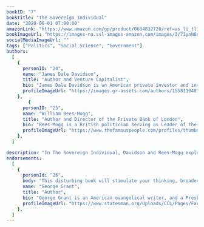 ```yaml
---
bookID: "7"
bookTitle: "The Sovereign Individual"
date: "2020-06-01 07:00:00"
amazonLink: "https://www.amazon.com/gp/product/0684832720/ref=as_li_tl?ie=UTF8&camp=1789&creative=9325&creativeASIN=0684832720&linkCode=as2&tag=btmysmarter-20&linkId=f888308286ab737d4fdddc6f8ce16b42"
bookImageUrl: "https://images-na.ssl-images-amazon.com/images/I/71ynN8rCp+L.jpg"
socialMediaImageUrl: ""
tags: ["Politics", "Social Science", "Government"]
authors:
  [
    {
      personID: "24",
      name: "James Dale Davidson",
      title: "Author and Venture Capitalist",
      bio: "James Dale Davidson is an American private investor and investment writer, co-writer of the newsletter Strategic Investment, and co-author with William Rees-Mogg of Blood in the Streets: Investment Profits in a World Gone Mad (1987), The Great Reckoning (1991), and The Sovereign Individual (1997)",
      profileImageUrl: "https://images.gr-assets.com/authors/1558110481p5/47004.jpg",
	},
	    {
      personID: "25",
      name: "William Rees-Mogg",
      title: "Author and Director of the Private Bank of London",
      bio: "Rees-Mogg is a British politician serving as Leader of the House of Commons and Lord President of the Council since 2019, and who has served as Member of Parliament (MP) for North East Somerset since 2010. A member of the Conservative Party, Rees-Mogg is a social conservative.",
      profileImageUrl: "https://www.thefamouspeople.com/profiles/thumbs/jacob-rees-mogg-2.jpg",
    },
  ]

description: "In The Sovereign Individual, Davidson and Rees-Mogg explore the greatest economic and political transition in centuries—the shift from an industrial to an information-based society. This transition, which they have termed 'the fourth stage of human society,' will liberate individuals as never before, irrevocably altering the power of government. This outstanding book will replace false hopes and fictions with new understanding and clarified values."
endorsements:
  [
    {
      personId: "26",
      body: "This disturbing book will stimulate your thinking, broaden your horizons, and illumine your conversations for quite some time to come. And just maybe it will provide the impetus necessary for you to get out of debt, set our financial house in order, and prepare for the uncertain days ahead.",
      name: "George Grant",
	  title: "Author",
	  bio: "George Grant is an American evangelical writer, and a Presbyterian Church in America pastor. He was a church planter and pastor in Texas for ten years. He then served as an assistant to D. James Kennedy at the Coral Ridge Presbyterian Church and taught at Knox Theological Seminary.",
      profileImageUrl: "https://www.statesman.org/Uploads/CCL/Pages/Faculty-Speaker/Geroge-Grant.jpg",
	},
  ]
---
```

